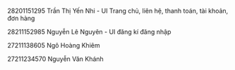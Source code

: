 28201151295	Trần Thị Yến Nhi - UI Trang chủ, liên hệ, thanh toán, tài khoản, đơn hàng

28211152985	Nguyễn Lê Nguyên - UI đăng kí đăng nhập

27211138605	Ngô Hoàng Khiêm

27211234570	Nguyễn Văn Khánh
